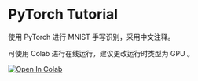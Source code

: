 # PyTorch Tutorial

使用 PyTorch 进行 MNIST 手写识别，采用中文注释。

可使用 Colab 进行在线运行，建议更改运行时类型为 GPU 。

[![Open In Colab](https://colab.research.google.com/assets/colab-badge.svg)](https://colab.research.google.com/github/MisakiCoca/pytorch-tutorial/blob/main/logistic-regression.ipynb)
